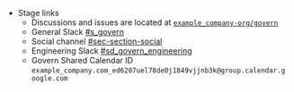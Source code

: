 - Stage links
  - Discussions and issues are located at [`example_company-org/govern`](https://example_company.com/example_company-org/govern)
  - General Slack [#s_govern](https://app.slack.com/client/T02592416/CFHGVJ06R)
  - Social channel [#sec-section-social](https://app.slack.com/client/T02592416/C01ACJRU5PH)
  - Engineering Slack [#sd_govern_engineering](https://app.slack.com/client/T02592416/C040C6LNANB)
  - Govern Shared Calendar ID `example_company.com_ed6207uel78de0j1849vjjnb3k@group.calendar.google.com`
